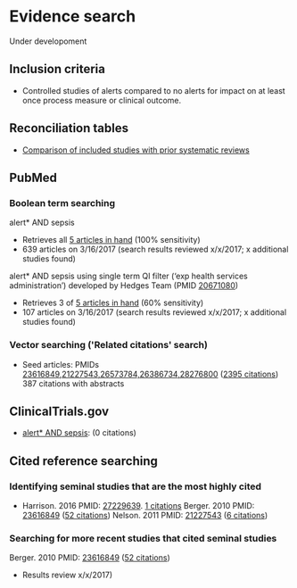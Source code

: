 # Evidence search
Under developoment
## Inclusion criteria
* Controlled studies of alerts compared to no alerts for impact on at least once process measure or clinical outcome.

## Reconciliation tables
* [Comparison of included studies with prior systematic reviews](../../tree/master/reconciliation-tables/)

## PubMed
### Boolean term searching
alert\* AND sepsis
* Retrieves all [5 articles in hand](https://www.ncbi.nlm.nih.gov/pubmed?cmd=Search&term=23616849%2021227543%2026573784%2026386734%2028276800) (100% sensitivity)
* 639 articles on 3/16/2017 (search results reviewed x/x/2017; x additional studies found)

alert\* AND sepsis using single term QI filter (‘exp health services administration’) developed by Hedges Team (PMID [20671080](https://pubmed.gov/20671080))
* Retrieves 3 of [5 articles in hand](https://www.ncbi.nlm.nih.gov/pubmed?cmd=Search&term=23616849%2021227543%2026573784%2026386734%2028276800) (60% sensitivity)
* 107 articles on 3/16/2017 (search results reviewed x/x/2017; x additional studies found)

### Vector searching ('Related citations' search)
* Seed articles: PMIDs [23616849,21227543,26573784,26386734,28276800](https://www.ncbi.nlm.nih.gov/pubmed/?term=23616849+21227543+26573784+26386734+28276800) ([2395 citations](https://www.ncbi.nlm.nih.gov/pubmed?linkname=pubmed_pubmed&from_uid=15570651,12809961,10743823,22970658,18557165,24183364,24526247)) 387 citations with abstracts

## ClinicalTrials.gov
* [alert\* AND sepsis](https://clinicaltrials.gov/ct2/results?term=alert*+AND+sepsis&Search=Search): (0 citations)

## Cited reference searching

### Identifying seminal studies that are the most highly cited
- Harrison. 2016 PMID: [27229639](https://pubmed.gov/27229639). [1 citations](https://scholar.google.com/scholar?cites=17999757368519427431&as_sdt=2005&sciodt=0,5&hl=en)
Berger. 2010 PMID: [23616849](https://pubmed.gov/23616849) ([52 citations](https://scholar.google.com/scholar?cites=8941366952016817028&as_sdt=2005&sciodt=0,5&hl=en))
Nelson. 2011 PMID: [21227543](https://pubmed.gov/21227543) ([6 citations](https://scholar.google.com/scholar?cites=5781383157606490403&as_sdt=2005&sciodt=0,5&hl=en))

### Searching for more recent studies that cited seminal studies
Berger. 2010 PMID: [23616849](https://pubmed.gov/23616849) ([52 citations](https://scholar.google.com/scholar?cites=8941366952016817028&as_sdt=2005&sciodt=0,5&hl=en))
 - Results review x/x/2017)


